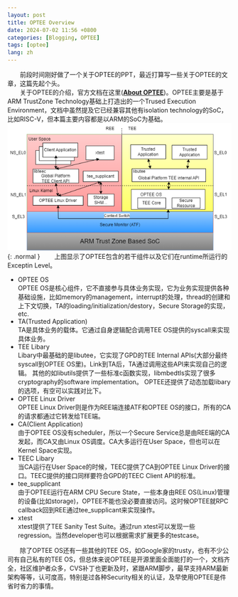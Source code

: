 ```yaml
---
layout: post
title: OPTEE Overview
date: 2024-07-02 11:56 +0800
categories: [Blogging, OPTEE]
tags: [optee]
lang: zh
---
```


&emsp;&emsp;前段时间刚好做了一个关于OPTEE的PPT，最近打算写一些关于OPTEE的文章，这篇先起个头。  
&emsp;&emsp;关于OPTEE的介绍，官方文档在这里([**About OPTEE**](https://optee.readthedocs.io/en/latest/general/about.html))。OPTEE主要是基于ARM TrustZone Technology基础上打造出的一个Trused Execution Environment，文档中虽然提及它已经兼容其他有isolation technology的SoC，比如RISC-V，但本篇主要内容都是以ARM的SoC为基础。  
![Desktop View](/assets/img/optee_common.png){: .normal }
&emsp;&emsp;上图显示了OPTEE包含的若干组件以及它们在runtime所运行的Exceptin Level。  
- OPTEE OS  
  OPTEE OS是核心组件，它不直接参与具体业务实现，它为业务实现提供各种基础设施，比如memory的management，interrupt的处理，thread的创建和上下文切换，TA的loading/initialization/destory，Secure Storage的实现，etc.  
- TA(Trusted Application)  
  TA是具体业务的载体。它通过自身逻辑配合调用TEE OS提供的syscall来实现具体业务。  
- TEE Libary  
  Libary中最基础的是libutee，它实现了GPD的TEE Internal APIs(大部分最终syscall到OPTEE OS里)。Link到TA后，TA通过调用这些API来实现自己的逻辑。 其他的如libutils提供了一些标准c函数实现，libmbedtls实现了很多cryptography的software implementation。 
  OPTEE还提供了动态加载libary的选项，有空可以实践对比下。  
- OPTEE Linux Driver  
  OPTEE Linux Driver则是作为REE端连接ATF和OPTEE OS的接口，所有的CA的请求都通过它转发给TEE端。
- CA(Client Application)  
  由于OPTEE OS没有scheduler，所以一个Secure Service总是由REE端的CA发起，而CA又由Linux OS调度。CA大多运行在User Space，但也可以在Kernel Space实现。  
- TEEC Libary  
  当CA运行在User Space的时候，TEEC提供了CA到OPTEE Linux Driver的接口。TEEC提供的接口同样要符合GPD的TEEC Client API的标准。  
- tee_supplicant  
  由于OPTEE运行在ARM CPU Secure State，一些本身由REE OS(Linux)管理的设备(比如storage)，OPTEE不能也没必要直接访问。这时候OPTEE就RPC callback回到REE通过tee_supplicant来实现操作。  
- xtest  
  xtest提供了TEE Sanity Test Suite。通过run xtest可以发现一些regression。当然developer也可以根据需求扩展更多的testcase。  

&emsp;&emsp;除了OPTEE OS还有一些其他的TEE OS，如Google家的trusty，也有不少公司有自己私有的TEE OS，但总体来说OPTEE是开源里面全面能打的一个，文档齐全，社区维护者众多，CVS补丁也更新及时，紧跟ARM脚步，最早支持ARM最新架构等等，认可度高，特别是过各种Security相关的认证，及早使用OPTEE是件省时省力的事情。